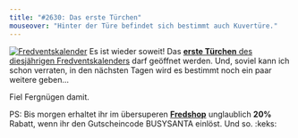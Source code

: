 ```yaml
---
title: "#2630: Das erste Türchen"
mouseover: "Hinter der Türe befindet sich bestimmt auch Kuvertüre."
---
```


<a href="http://www.fonflatter.de/der-fetzige-fredventskalender-2012" title="Der fetzige Fredventskalender"><img src="http://www.fonflatter.de/adv12/fredventskalender_banner.png" alt="Fredventskalender" /></a>
Es ist wieder soweit! Das <a href="http://www.fonflatter.de/2012/12/01/das-1-turchen-2/"><strong>erste Türchen</strong> des diesjährigen Fredventskalenders</a> darf geöffnet werden. Und, soviel kann ich schon verraten, in den nächsten Tagen wird es bestimmt noch ein paar weitere geben...

Fiel Fergnügen damit.

PS:
Bis morgen erhaltet ihr im übersuperen <a href="http://fred-o-mat.spreadshirt.net" title="Fredshop"><strong>Fredshop</strong></a> unglaublich <strong>20%</strong> Rabatt, wenn ihr den Gutscheincode
BUSYSANTA
einlöst.
Und so.
:keks:

